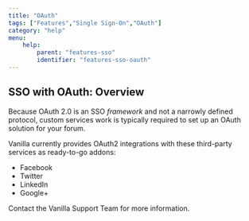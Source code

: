 ```yaml
---
title: "OAuth"
tags: ["Features","Single Sign-On","OAuth"]
category: "help"
menu:
    help:
        parent: "features-sso"
        identifier: "features-sso-oauth"
---
```


## SSO with OAuth: Overview

Because OAuth 2.0 is an SSO *framework* and not a narrowly defined protocol, custom services work is typically required to set up an OAuth solution for your forum.

Vanilla currently provides OAuth2 integrations with these third-party services as ready-to-go addons:

* Facebook
* Twitter
* LinkedIn
* Google+

Contact the Vanilla Support Team for more information.